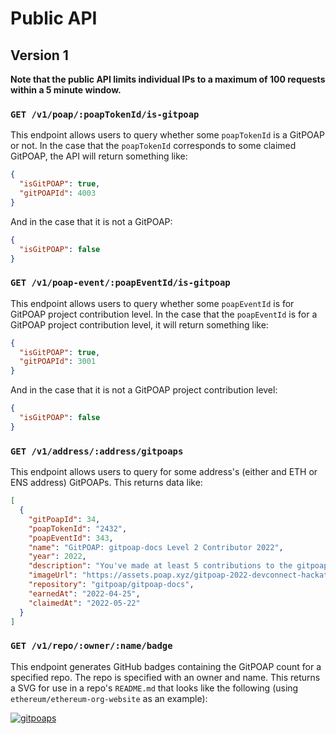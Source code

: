 # Public API

## Version 1

**Note that the public API limits individual IPs to a
maximum of 100 requests within a 5 minute window.**

### `GET /v1/poap/:poapTokenId/is-gitpoap`

This endpoint allows users to query whether some `poapTokenId` is a GitPOAP or not.
In the case that the `poapTokenId` corresponds to some claimed GitPOAP, the API will return
something like:

```json
{
  "isGitPOAP": true,
  "gitPOAPId": 4003
}
```

And in the case that it is not a GitPOAP:

```json
{
  "isGitPOAP": false
}
```

### `GET /v1/poap-event/:poapEventId/is-gitpoap`

This endpoint allows users to query whether some `poapEventId` is for GitPOAP project
contribution level. In the case that the `poapEventId` is for a GitPOAP project contribution
level, it will return something like:

```json
{
  "isGitPOAP": true,
  "gitPOAPId": 3001
}
```

And in the case that it is not a GitPOAP project contribution level:

```json
{
  "isGitPOAP": false
}
```

### `GET /v1/address/:address/gitpoaps`

This endpoint allows users to query for some address's (either and ETH or ENS
address) GitPOAPs. This returns data like:

```json
[
  {
    "gitPoapId": 34,
    "poapTokenId": "2432",
    "poapEventId": 343,
    "name": "GitPOAP: gitpoap-docs Level 2 Contributor 2022",
    "year": 2022,
    "description": "You've made at least 5 contributions to the gitpoap-docs project in 2022!",
    "imageUrl": "https://assets.poap.xyz/gitpoap-2022-devconnect-hackathon-gitpoap-team-contributor-2022-logo-1650466033470.png",
    "repository": "gitpoap/gitpoap-docs",
    "earnedAt": "2022-04-25",
    "claimedAt": "2022-05-22"
  }
]
```

### `GET /v1/repo/:owner/:name/badge`

This endpoint generates GitHub badges containing the GitPOAP count for a specified repo. The repo is specified with an owner and name. This returns a SVG for use in a repo's `README.md` that looks like the following (using `ethereum/ethereum-org-website` as an example):

[![gitpoaps](https://public-api.gitpoap.io/v1/repo/seven-heaven/repo7/badge)](https://gitpoap.io/gh/ethereum/ethereum-org-website)
